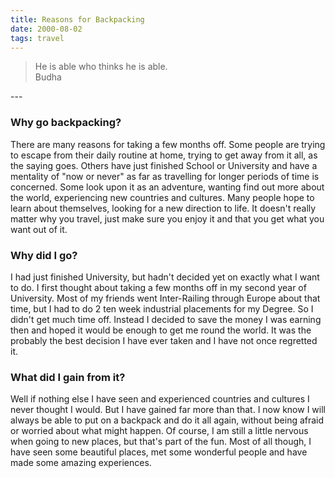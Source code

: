 ```yaml
---
title: Reasons for Backpacking
date: 2000-08-02
tags: travel
---
```

<blockquote>
<p>He is able who thinks he is able.<br>Budha</p>
</blockquote>
---

<h3>Why go backpacking?</h3>
<p>There are many reasons for taking a few months off. Some people are trying to escape from their daily routine at home, trying to get away from it all, as the saying goes. Others have just finished School or University and have a mentality of "now or never" as far as travelling for longer periods of time is concerned. Some look upon it as an adventure, wanting find out more about the world, experiencing new countries and cultures. Many people hope to learn about themselves, looking for a new direction to life. It doesn't really matter why you travel, just make sure you enjoy it and that you get what you want out of it.</p>
<h3>Why did I go?</h3>
<p>I had just finished University, but hadn't decided yet on exactly what I want to do. I first thought about taking a few months off in my second year of University. Most of my friends went Inter-Railing through Europe about that time, but I had to do 2 ten week industrial placements for my Degree. So I didn't get much time off. Instead I decided to save the money I was earning then and hoped it would be enough to get me round the world. It was the probably the best decision I have ever taken and I have not once regretted it.</p>
<h3>What did I gain from it?</h3>
<p>Well if nothing else I have seen and experienced countries and cultures I never thought I would. But I have gained far more than that. I now know I will always be able to put on a backpack and do it all again, without being afraid or worried about what might happen. Of course, I am still a little nervous when going to new places, but that's part of the fun. Most of all though, I have seen some beautiful places, met some wonderful people and have made some amazing experiences.</p>